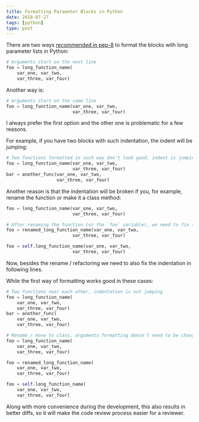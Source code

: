 ```yaml
---
title: Formatting Parameter Blocks in Python
date: 2018-07-27
tags: [python]
type: post
---
```


There are two ways [recommended in pep-8](https://www.python.org/dev/peps/pep-0008/#indentation) to format the blocks with long parameter lists in Python:

```python
# Arguments start on the next line
foo = long_function_name(
    var_one, var_two,
    var_three, var_four)
```

Another way is:

```python
# Arguments start on the same line
foo = long_function_name(var_one, var_two,
                         var_three, var_four)
```

I always prefer the first option and the other one is problematic for a few reasons.
<!-- more -->

For example, if you have two blocks with such indentation, the indent will be jumping:

```python
# Two functions formatted in such way don't look good, indent is jumping
foo = long_function_name(var_one, var_two,
                         var_three, var_four)
bar = another_func(var_one, var_two,
                   var_three, var_four)
```

Another reason is that the indentation will be broken if you, for example, rename the function or make it a class method:

```python
foo = long_function_name(var_one, var_two,
                         var_three, var_four)

# After renaming the function (or the `foo` variable), we need to fix the indentation on following lines
foo = renamed_long_function_name(var_one, var_two,
                         var_three, var_four)

foo = self.long_function_name(var_one, var_two,
                         var_three, var_four)
```

Now, besides the rename / refactoring we need to also fix the indentation in following lines.

While the first way of formatting works good in these cases:

```python
# Two functions near each other, indentation is not jumping
foo = long_function_name(
    var_one, var_two,
    var_three, var_four)
bar = another_func(
    var_one, var_two,
    var_three, var_four)

# Rename / move to class, arguments formatting doesn't need to be changed
foo = long_function_name(
    var_one, var_two,
    var_three, var_four)

foo = renamed_long_function_name(
    var_one, var_two,
    var_three, var_four)

foo = self.long_function_name(
    var_one, var_two,
    var_three, var_four)
```

Along with more convenience during the development, this also results in better diffs, so it will make the code review process easier for a reviewer.
